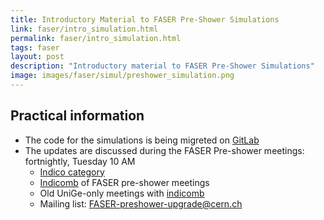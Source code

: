 ```yaml
---
title: Introductory Material to FASER Pre-Shower Simulations
link: faser/intro_simulation.html
permalink: faser/intro_simulation.html
tags: faser
layout: post
description: "Introductory material to FASER Pre-Shower Simulations"
image: images/faser/simul/preshower_simulation.png
---
```


## Practical information
* The code for the simulations is being migreted on [GitLab](https://gitlab.cern.ch/unige-faser-preshower)
* The updates are discussed during the FASER Pre-shower meetings: fortnightly, Tuesday 10 AM
  - [Indico category](https://indico.cern.ch/category/13909/)
  - [Indicomb](https://crizzi.web.cern.ch/meetings/faser_preshower.html) of FASER pre-shower meetings
  - Old UniGe-only meetings with [indicomb](https://crizzi.web.cern.ch/meetings/unige_preshower.html)
  - Mailing list: FASER-preshower-upgrade@cern.ch

